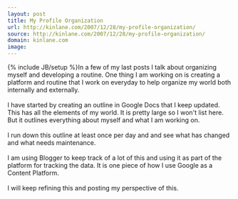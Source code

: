 ```yaml
---
layout: post
title: My Profile Organization
url: http://kinlane.com/2007/12/28/my-profile-organization/
source: http://kinlane.com/2007/12/28/my-profile-organization/
domain: kinlane.com
image: 
---
```

{% include JB/setup %}In a few of my last posts I talk about organizing myself and developing a routine.  One thing I am working on is creating a platform and routine that I work on everyday to help organize my world both internally and externally.<br /><br />I have started by creating an outline in Google Docs that I keep updated.  This has all the elements of my world.  It is pretty large so I won't list here.  But it outlines everything about myself and what I am working on.<br /><br />I run down this outline at least once per day and and see what has changed and what needs maintenance.<br /><br />I am using Blogger to keep track of a lot of this and using it as part of the platform for tracking the data.  It is one piece of how I use Google as a Content Platform.<br /><br />I will keep refining this and posting my perspective of this.